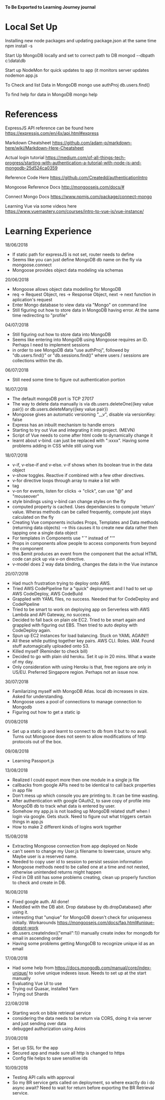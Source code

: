 **__To Be Exported to Learning Journey journal__**

# Local Set Up

Installing new node packages and updating package.json at the same time
npm install -s <packagename>

Start Up MongoDB locally and set to correct path to DB
mongod --dbpath c:\data\db

Start up NodeMon for quick updates to app (it monitors server updates
nodemon app.js

To Check and list Data in MongoDB
mongo
use authProj
db.users.find()

To find help for data in MongoDB
mongo
help


# Referencess

ExpressJS API reference can be found here
https://expressjs.com/en/4x/api.html#express

Markdown Cheatsheet
https://github.com/adam-p/markdown-here/wiki/Markdown-Here-Cheatsheet

Actual login tutorial
https://medium.com/of-all-things-tech-progress/starting-with-authentication-a-tutorial-with-node-js-and-mongodb-25d524ca0359

Reference Code Here
https://github.com/Createdd/authenticationIntro

Mongoose Reference Docs
http://mongoosejs.com/docs/#

Connect Mongo Docs
https://www.npmjs.com/package/connect-mongo

Learning Vue via some videos here
https://www.vuemastery.com/courses/intro-to-vue-js/vue-instance/


# Learning Experience

18/06/2018
- If static path for expressJS is not set, router needs to define
- Seems like you can just define MongoDB db name on the fly via mongoose.connect
- Mongoose provides object data modeling via schemas

20/06/2018
- Mongoose allows object data modelling for MongoDB
- req -> Request Object, res -> Response Object, next -> next function in aplication's request
- Enter Mongo database to view data via "Mongo" on command line
- Still figuring out how to store data in MongoDB having error. At the same time redirecting to "profile"

04/07/2018
- Still figuring out how to store data into MongoDB
- Seems like entering into MongoDB using Mongoose requires an ID. Perhaps I need to implement sessions
- in order to see MongoDB data "use authProj", followed by "db.users.find()" or "db.sessions.find()" where users / sessions are collections within the db.

06/07/2018
- Still need some time to figure out authentication portion

16/07/2018
- The default mongoDB port is TCP 27017
- The way to delete data manually is via db.users.deleteOne({key value pair}) or db.users.deleteMany({key value pair})
- Mongoose gives an automatic versioning "__v", disable via versionKey: false
- Express has an inbuilt mechanism to handle errors
- Starting to try out Vue and integrating it into project. (MEVN)
- Script of Vue needs to come after html code to dynamically change it
- learnt about v-bind. can just be replaced with ":xxxx". Having some problems adding in CSS while still using vue

18/07/2018
- v-if, v-else-if and v-else. v-if shows when its boolean true in the data object
- v-show toggles. Reactive if combined with a few other directives.
- v-for directive loops through array to make a list with <li> tag
- v-on for events, listen for clicks -> "click", can use "@" and "mouseover"
- style bindings using v-bind can change styles on the fly
- computed property is cached. Uses dependancies to compute 'return' value. Wheras methods can be called frequently, compute just stays calculated on the fly
- Creating Vue components includes Props, Templates and Data methods (returning data objects) --> this causes it to create new data rather then tapping one a single data object
- For templates in Components use "`" instead of "'"
- Props in components allow people to access components from beyond the component
- this.$emit produces an event from the component that the actual HTML code can pick up via v-on directive.
- v-model does 2 way data binding, changes the data in the Vue instance

20/07/2018
- Had much frustration trying to deploy onto AWS. 
- Tried AWS CodePipeline for a "quick" deployment and I had to set up AWS CodeDeploy, AWS CodeBuild
- Grappled with YAML files, no success. Needed that for CodeDeploy and CodePipeline
- Tried to be smart to work on deploying app on Serverless with AWS Lambda and API Gateway, no success.
- Decided to fall back on plain ole EC2. Tried to be smart again and grappled with figuring out EBS. Then tried to auto deploy with CodeDeploy again. 
- Spun up EC2 instances for load balancing. Stuck on YAML AGAIN!!!
- All these while putting together key pairs. AWS CLI. Roles. IAM. Found stuff automagically uploaded onto S3.
- Killed myself (Reminder to check bill)
- Decided to go with plain old heroku. Set it up in 20 mins. What a waste of my day.
- Only consideration with using Heroku is that, free regions are only in US/EU. Preferred Singapore region. Perhaps not an issue now.

30/07/2018
- Familarizing myself with MongoDB Atlas. local db increases in size. Asked for understanding.
- Mongoose uses a pool of connections to manage connection to Mongodb
- Figuring out how to get a static ip

01/08/2018
- Set up a static ip and learnt to connect to db from it but to no avail. Turns out Mongoose does not seem to allow modifications of http protocols out of the box.

09/08/2018
- Learning Passport.js

13/08/2018
- Realized I could export more then one module in a single js file
- callbacks from google APIs need to be identical to call back properties in app file
- Don't mess up which console you are printing to. It can be time wasting.
- After authentication with google OAuth2, to save copy of profile into MongoDB db to track what data is entered by user. 
- Somehow my app.js is not loading up MongoDB related stuff when I login via google. Gets stuck. Need to figure out what triggers certain things in app.js
- How to make 2 different kinds of logins work together

15/08/2018
- Extracting Mongoose connection from app deployed on Node
- can't seem to change my User.js filename to lowercase, unsure why. Maybe user is a reserved name.
- Needed to copy user id to session to persist session information
- Mongoose methods need to be called one at a time and not nested, otherwise unintended returns might happen
- Find in DB still has some problems creating, clean up properly function to check and create in DB.

16/08/2018
- Fixed google auth. All done!
- Meddled with the DB abit. Drop database by db.dropDatabase() after using it.
- interesting that "unqiue" for MongoDB doesn't check for uniqueness initially. Workarounds https://mongoosejs.com/docs/faq.html#unique-doesnt-work
- db.users.createIndex({"email":1}) manually create index for mongodb for email in ascending order
- Having some problems getting MongoDB to recognize unique id as an email

17/08/2018
- Had some help from https://docs.mongodb.com/manual/core/index-unique/ to solve unique indexes issue. Needs to set up at the start manually
- Evaluating Vue UI to use
- Trying out Quasar, installed Yarn
- Trying out Shards

22/08/2018
- Starting work on bible retrieval service
- considering the data needs to be return via CORS, doing it via server and just sending over data
- debugged authorization using Axios

31/08/2018
- Set up SSL for the app
- Secured app and made sure all http is changed to https
- Config file helps to save sensitive ids

10/09/2018
- Testing API calls with approval
- So my BR service gets called on deployment, so where exactly do i do async await? Need to wait for return before exporting the BR Retrieval service.
